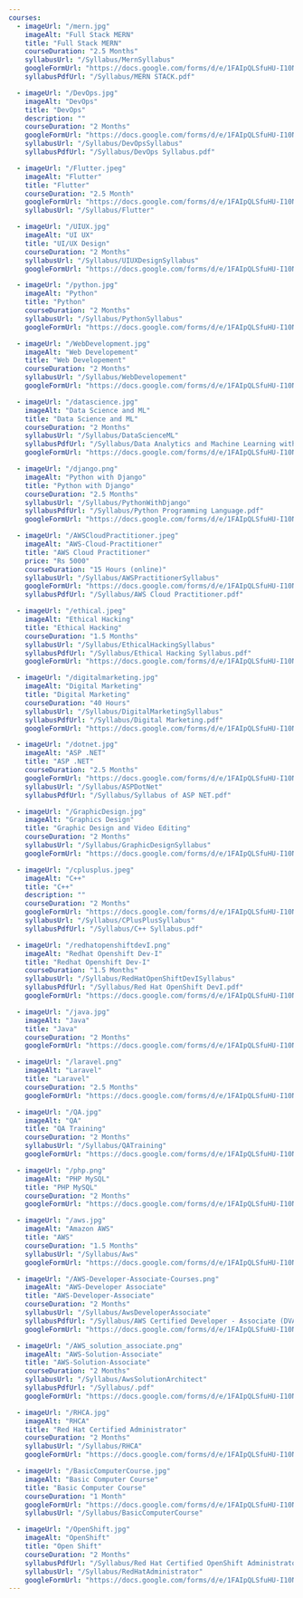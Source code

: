 ```yaml
---
courses:
  - imageUrl: "/mern.jpg"
    imageAlt: "Full Stack MERN"
    title: "Full Stack MERN"
    courseDuration: "2.5 Months"
    syllabusUrl: "/Syllabus/MernSyllabus"
    googleFormUrl: "https://docs.google.com/forms/d/e/1FAIpQLSfuHU-I10NxIU1XH37Yv7lik4pp3aP3WS18QwiU-NWYhDRh8g/viewform?usp=sf_link"
    syllabusPdfUrl: "/Syllabus/MERN STACK.pdf"

  - imageUrl: "/DevOps.jpg"
    imageAlt: "DevOps"
    title: "DevOps"
    description: ""
    courseDuration: "2 Months"
    googleFormUrl: "https://docs.google.com/forms/d/e/1FAIpQLSfuHU-I10NxIU1XH37Yv7lik4pp3aP3WS18QwiU-NWYhDRh8g/viewform?usp=sf_link"
    syllabusUrl: "/Syllabus/DevOpsSyllabus"
    syllabusPdfUrl: "/Syllabus/DevOps Syllabus.pdf"

  - imageUrl: "/Flutter.jpeg"
    imageAlt: "Flutter"
    title: "Flutter"
    courseDuration: "2.5 Month"
    googleFormUrl: "https://docs.google.com/forms/d/e/1FAIpQLSfuHU-I10NxIU1XH37Yv7lik4pp3aP3WS18QwiU-NWYhDRh8g/viewform?usp=sf_link"
    syllabusUrl: "/Syllabus/Flutter"

  - imageUrl: "/UIUX.jpg"
    imageAlt: "UI UX"
    title: "UI/UX Design"
    courseDuration: "2 Months"
    syllabusUrl: "/Syllabus/UIUXDesignSyllabus"
    googleFormUrl: "https://docs.google.com/forms/d/e/1FAIpQLSfuHU-I10NxIU1XH37Yv7lik4pp3aP3WS18QwiU-NWYhDRh8g/viewform?usp=sf_link"

  - imageUrl: "/python.jpg"
    imageAlt: "Python"
    title: "Python"
    courseDuration: "2 Months"
    syllabusUrl: "/Syllabus/PythonSyllabus"
    googleFormUrl: "https://docs.google.com/forms/d/e/1FAIpQLSfuHU-I10NxIU1XH37Yv7lik4pp3aP3WS18QwiU-NWYhDRh8g/viewform?usp=sf_link"

  - imageUrl: "/WebDevelopment.jpg"
    imageAlt: "Web Developement"
    title: "Web Developement"
    courseDuration: "2 Months"
    syllabusUrl: "/Syllabus/WebDevelopement"
    googleFormUrl: "https://docs.google.com/forms/d/e/1FAIpQLSfuHU-I10NxIU1XH37Yv7lik4pp3aP3WS18QwiU-NWYhDRh8g/viewform?usp=sf_link"

  - imageUrl: "/datascience.jpg"
    imageAlt: "Data Science and ML"
    title: "Data Science and ML"
    courseDuration: "2 Months"
    syllabusUrl: "/Syllabus/DataScienceML"
    syllabusPdfUrl: "/Syllabus/Data Analytics and Machine Learning with Python.pdf"
    googleFormUrl: "https://docs.google.com/forms/d/e/1FAIpQLSfuHU-I10NxIU1XH37Yv7lik4pp3aP3WS18QwiU-NWYhDRh8g/viewform?usp=sf_link"

  - imageUrl: "/django.png"
    imageAlt: "Python with Django"
    title: "Python with Django"
    courseDuration: "2.5 Months"
    syllabusUrl: "/Syllabus/PythonWithDjango"
    syllabusPdfUrl: "/Syllabus/Python Programming Language.pdf"
    googleFormUrl: "https://docs.google.com/forms/d/e/1FAIpQLSfuHU-I10NxIU1XH37Yv7lik4pp3aP3WS18QwiU-NWYhDRh8g/viewform?usp=sf_link"

  - imageUrl: "/AWSCloudPractitioner.jpeg"
    imageAlt: "AWS-Cloud-Practitioner"
    title: "AWS Cloud Practitioner"
    price: "Rs 5000"
    courseDuration: "15 Hours (online)"
    syllabusUrl: "/Syllabus/AWSPractitionerSyllabus"
    googleFormUrl: "https://docs.google.com/forms/d/e/1FAIpQLSfuHU-I10NxIU1XH37Yv7lik4pp3aP3WS18QwiU-NWYhDRh8g/viewform?usp=sf_link"
    syllabusPdfUrl: "/Syllabus/AWS Cloud Practitioner.pdf"

  - imageUrl: "/ethical.jpeg"
    imageAlt: "Ethical Hacking"
    title: "Ethical Hacking"
    courseDuration: "1.5 Months"
    syllabusUrl: "/Syllabus/EthicalHackingSyllabus"
    syllabusPdfUrl: "/Syllabus/Ethical Hacking Syllabus.pdf"
    googleFormUrl: "https://docs.google.com/forms/d/e/1FAIpQLSfuHU-I10NxIU1XH37Yv7lik4pp3aP3WS18QwiU-NWYhDRh8g/viewform?usp=sf_link"

  - imageUrl: "/digitalmarketing.jpg"
    imageAlt: "Digital Marketing"
    title: "Digital Marketing"
    courseDuration: "40 Hours"
    syllabusUrl: "/Syllabus/DigitalMarketingSyllabus"
    syllabusPdfUrl: "/Syllabus/Digital Marketing.pdf"
    googleFormUrl: "https://docs.google.com/forms/d/e/1FAIpQLSfuHU-I10NxIU1XH37Yv7lik4pp3aP3WS18QwiU-NWYhDRh8g/viewform?usp=sf_link"

  - imageUrl: "/dotnet.jpg"
    imageAlt: "ASP .NET"
    title: "ASP .NET"
    courseDuration: "2.5 Months"
    googleFormUrl: "https://docs.google.com/forms/d/e/1FAIpQLSfuHU-I10NxIU1XH37Yv7lik4pp3aP3WS18QwiU-NWYhDRh8g/viewform?usp=sf_link"
    syllabusUrl: "/Syllabus/ASPDotNet"
    syllabusPdfUrl: "/Syllabus/Syllabus of ASP NET.pdf"

  - imageUrl: "/GraphicDesign.jpg"
    imageAlt: "Graphics Design"
    title: "Graphic Design and Video Editing"
    courseDuration: "2 Months"
    syllabusUrl: "/Syllabus/GraphicDesignSyllabus"
    googleFormUrl: "https://docs.google.com/forms/d/e/1FAIpQLSfuHU-I10NxIU1XH37Yv7lik4pp3aP3WS18QwiU-NWYhDRh8g/viewform?usp=sf_link"

  - imageUrl: "/cplusplus.jpeg"
    imageAlt: "C++"
    title: "C++"
    description: ""
    courseDuration: "2 Months"
    googleFormUrl: "https://docs.google.com/forms/d/e/1FAIpQLSfuHU-I10NxIU1XH37Yv7lik4pp3aP3WS18QwiU-NWYhDRh8g/viewform?usp=sf_link"
    syllabusUrl: "/Syllabus/CPlusPlusSyllabus"
    syllabusPdfUrl: "/Syllabus/C++ Syllabus.pdf"

  - imageUrl: "/redhatopenshiftdevI.png"
    imageAlt: "Redhat Openshift Dev-I"
    title: "Redhat Openshift Dev-I"
    courseDuration: "1.5 Months"
    syllabusUrl: "/Syllabus/RedHatOpenShiftDevISyllabus"
    syllabusPdfUrl: "/Syllabus/Red Hat OpenShift DevI.pdf"
    googleFormUrl: "https://docs.google.com/forms/d/e/1FAIpQLSfuHU-I10NxIU1XH37Yv7lik4pp3aP3WS18QwiU-NWYhDRh8g/viewform?usp=sf_link"

  - imageUrl: "/java.jpg"
    imageAlt: "Java"
    title: "Java"
    courseDuration: "2 Months"
    googleFormUrl: "https://docs.google.com/forms/d/e/1FAIpQLSfuHU-I10NxIU1XH37Yv7lik4pp3aP3WS18QwiU-NWYhDRh8g/viewform?usp=sf_link"

  - imageUrl: "/laravel.png"
    imageAlt: "Laravel"
    title: "Laravel"
    courseDuration: "2.5 Months"
    googleFormUrl: "https://docs.google.com/forms/d/e/1FAIpQLSfuHU-I10NxIU1XH37Yv7lik4pp3aP3WS18QwiU-NWYhDRh8g/viewform?usp=sf_link"

  - imageUrl: "/QA.jpg"
    imageAlt: "QA"
    title: "QA Training"
    courseDuration: "2 Months"
    syllabusUrl: "/Syllabus/QATraining"
    googleFormUrl: "https://docs.google.com/forms/d/e/1FAIpQLSfuHU-I10NxIU1XH37Yv7lik4pp3aP3WS18QwiU-NWYhDRh8g/viewform?usp=sf_link"

  - imageUrl: "/php.png"
    imageAlt: "PHP MySQL"
    title: "PHP MySQL"
    courseDuration: "2 Months"
    googleFormUrl: "https://docs.google.com/forms/d/e/1FAIpQLSfuHU-I10NxIU1XH37Yv7lik4pp3aP3WS18QwiU-NWYhDRh8g/viewform?usp=sf_link"

  - imageUrl: "/aws.jpg"
    imageAlt: "Amazon AWS"
    title: "AWS"
    courseDuration: "1.5 Months"
    syllabusUrl: "/Syllabus/Aws"
    googleFormUrl: "https://docs.google.com/forms/d/e/1FAIpQLSfuHU-I10NxIU1XH37Yv7lik4pp3aP3WS18QwiU-NWYhDRh8g/viewform?usp=sf_link"

  - imageUrl: "/AWS-Developer-Associate-Courses.png"
    imageAlt: "AWS-Developer Associate"
    title: "AWS-Developer-Associate"
    courseDuration: "2 Months"
    syllabusUrl: "/Syllabus/AwsDeveloperAssociate"
    syllabusPdfUrl: "/Syllabus/AWS Certified Developer - Associate (DVA-C02).pdf"
    googleFormUrl: "https://docs.google.com/forms/d/e/1FAIpQLSfuHU-I10NxIU1XH37Yv7lik4pp3aP3WS18QwiU-NWYhDRh8g/viewform?usp=sf_link"

  - imageUrl: "/AWS_solution_associate.png"
    imageAlt: "AWS-Solution-Associate"
    title: "AWS-Solution-Associate"
    courseDuration: "2 Months"
    syllabusUrl: "/Syllabus/AwsSolutionArchitect"
    syllabusPdfUrl: "/Syllabus/.pdf"
    googleFormUrl: "https://docs.google.com/forms/d/e/1FAIpQLSfuHU-I10NxIU1XH37Yv7lik4pp3aP3WS18QwiU-NWYhDRh8g/viewform?usp=sf_link"

  - imageUrl: "/RHCA.jpg"
    imageAlt: "RHCA"
    title: "Red Hat Certified Administrator"
    courseDuration: "2 Months"
    syllabusUrl: "/Syllabus/RHCA"
    googleFormUrl: "https://docs.google.com/forms/d/e/1FAIpQLSfuHU-I10NxIU1XH37Yv7lik4pp3aP3WS18QwiU-NWYhDRh8g/viewform?usp=sf_link"

  - imageUrl: "/BasicComputerCourse.jpg"
    imageAlt: "Basic Computer Course"
    title: "Basic Computer Course"
    courseDuration: "1 Month"
    googleFormUrl: "https://docs.google.com/forms/d/e/1FAIpQLSfuHU-I10NxIU1XH37Yv7lik4pp3aP3WS18QwiU-NWYhDRh8g/viewform?usp=sf_link"
    syllabusUrl: "/Syllabus/BasicComputerCourse"

  - imageUrl: "/OpenShift.jpg"
    imageAlt: "OpenShift"
    title: "Open Shift"
    courseDuration: "2 Months"
    syllabusPdfUrl: "/Syllabus/Red Hat Certified OpenShift Administrator exam.pdf"
    syllabusUrl: "/Syllabus/RedHatAdministrator"
    googleFormUrl: "https://docs.google.com/forms/d/e/1FAIpQLSfuHU-I10NxIU1XH37Yv7lik4pp3aP3WS18QwiU-NWYhDRh8g/viewform?usp=sf_link"
---
```

